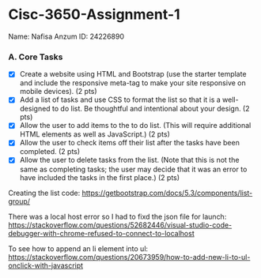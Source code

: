# Cisc-3650-Assignment-1
Name: Nafisa Anzum
ID: 24226890

### A. Core Tasks
- [x] Create a website using HTML and Bootstrap (use the starter template and include the responsive meta-tag to make your site responsive on mobile devices). (2 pts)
- [x] Add a list of tasks and use CSS to format the list so that it is a well-designed to do list. Be thoughtful and intentional about your design. (2 pts)
- [x] Allow the user to add items to the to do list. (This will require additional HTML elements as well as JavaScript.) (2 pts)
- [x] Allow the user to check items off their list after the tasks have been completed. (2 pts)
- [x] Allow the user to delete tasks from the list. (Note that this is not the same as completing tasks; the user may decide that it was an error to have included the tasks in the first place.) (2 pts)

Creating the list code:
https://getbootstrap.com/docs/5.3/components/list-group/

There was a local host error so I had to fixd the json file for launch:
https://stackoverflow.com/questions/52682446/visual-studio-code-debugger-with-chrome-refused-to-connect-to-localhost

To see how to append an li element into ul:
https://stackoverflow.com/questions/20673959/how-to-add-new-li-to-ul-onclick-with-javascript


